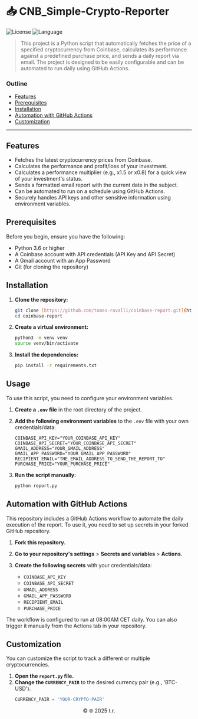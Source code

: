 # 📥 CNB_Simple-Crypto-Reporter

<p align="left">
  <img src="https://img.shields.io/badge/License-MIT-blue" alt="License">
  <img src="https://img.shields.io/badge/Language-Python-blue" alt="Language">
</p>

> This project is a Python script that automatically fetches the price of a specified cryptocurrency from Coinbase, calculates its performance against a predefined purchase price, and sends a daily report via email. The project is designed to be easily configurable and can be automated to run daily using GitHub Actions.

### Outline

- [Features](#features)
- [Prerequisites](#prerequisites)
- [Installation](#installation)
- [Automation with GitHub Actions](#automation-with-github-actions)
- [Customization](#customization)

---

## Features

* Fetches the latest cryptocurrency prices from Coinbase.
* Calculates the performance and profit/loss of your investment.
* Calculates a performance multiplier (e.g., x1.5 or x0.8) for a quick view of your investment's status.
* Sends a formatted email report with the current date in the subject.
* Can be automated to run on a schedule using GitHub Actions.
* Securely handles API keys and other sensitive information using environment variables.

## Prerequisites

Before you begin, ensure you have the following:

* Python 3.6 or higher
* A Coinbase account with API credentials (API Key and API Secret)
* A Gmail account with an App Password
* Git (for cloning the repository)

## Installation

1.  **Clone the repository:**
    ```bash
    git clone [https://github.com/tomas-ravalli/coinbase-report.git](https://github.com/tomas-ravalli/coinbase-report.git)
    cd coinbase-report
    ```

2.  **Create a virtual environment:**
    ```bash
    python3 -m venv venv
    source venv/bin/activate
    ```

3.  **Install the dependencies:**
    ```bash
    pip install -r requirements.txt
    ```

## Usage

To use this script, you need to configure your environment variables.

1.  **Create a `.env` file** in the root directory of the project.

2.  **Add the following environment variables** to the `.env` file with your own credentials/data:
    ```
    COINBASE_API_KEY="YOUR_COINBASE_API_KEY"
    COINBASE_API_SECRET="YOUR_COINBASE_API_SECRET"
    GMAIL_ADDRESS="YOUR_GMAIL_ADDRESS"
    GMAIL_APP_PASSWORD="YOUR_GMAIL_APP_PASSWORD"
    RECIPIENT_EMAIL="THE_EMAIL_ADDRESS_TO_SEND_THE_REPORT_TO"
    PURCHASE_PRICE="YOUR_PURCHASE_PRICE"
    ```

3.  **Run the script manually:**
    ```bash
    python report.py
    ```

## Automation with GitHub Actions

This repository includes a GitHub Actions workflow to automate the daily execution of the report. To use it, you need to set up secrets in your forked GitHub repository.

1. **Fork this repository.**

2. **Go to your repository's settings** > **Secrets and variables** > **Actions**.

3. **Create the following secrets** with your credentials/data:
    * `COINBASE_API_KEY`
    * `COINBASE_API_SECRET`
    * `GMAIL_ADDRESS`
    * `GMAIL_APP_PASSWORD`
    * `RECIPIENT_EMAIL`
    * `PURCHASE_PRICE`

The workflow is configured to run at 08:00AM CET daily. You can also trigger it manually from the Actions tab in your repository.

## Customization

You can customize the script to track a different or multiple cryptocurrencies.

1. **Open the `report.py` file.**
2. **Change the `CURRENCY_PAIR`** to the desired currency pair (e.g., 'BTC-USD').
    ```python
    CURRENCY_PAIR = 'YOUR-CRYPTO-PAIR'

<p align="center">© 🌐 2025 t.r.</p>
